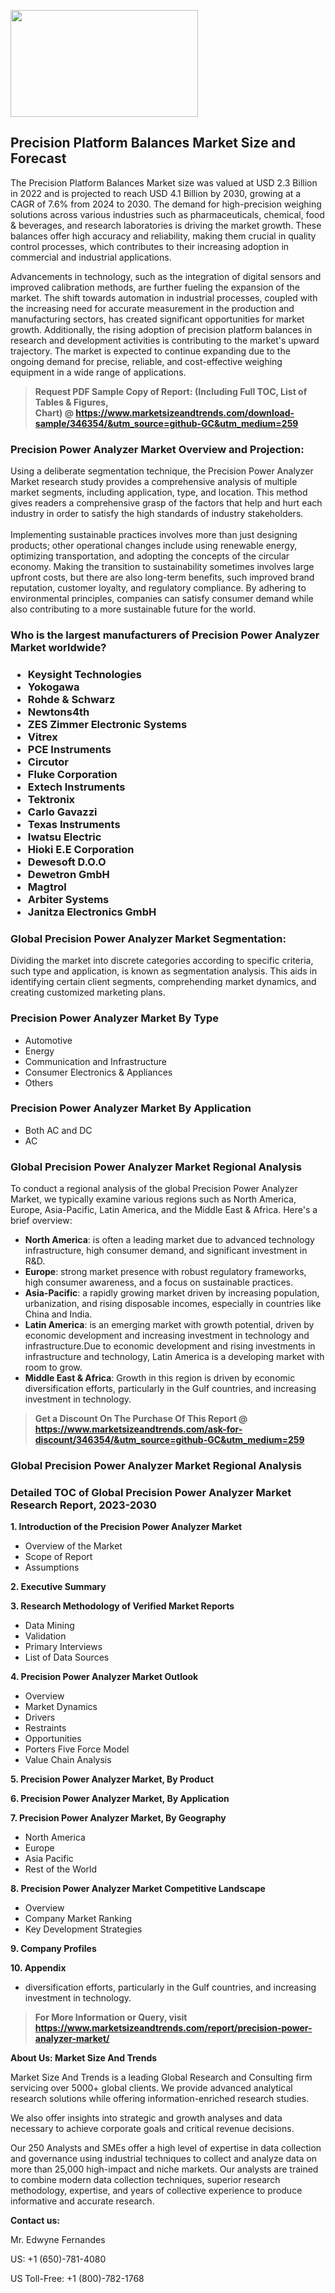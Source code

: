 <p><img class="alignnone size-medium wp-image-20088" src="https://ffe5etoiles.com/wp-content/uploads/2024/12/MST1-300x171.png" alt="" width="300" height="171" /></p><h2>Precision Platform Balances Market Size and Forecast</h2><p>The Precision Platform Balances Market size was valued at USD 2.3 Billion in 2022 and is projected to reach USD 4.1 Billion by 2030, growing at a CAGR of 7.6% from 2024 to 2030. The demand for high-precision weighing solutions across various industries such as pharmaceuticals, chemical, food & beverages, and research laboratories is driving the market growth. These balances offer high accuracy and reliability, making them crucial in quality control processes, which contributes to their increasing adoption in commercial and industrial applications.</p><p>Advancements in technology, such as the integration of digital sensors and improved calibration methods, are further fueling the expansion of the market. The shift towards automation in industrial processes, coupled with the increasing need for accurate measurement in the production and manufacturing sectors, has created significant opportunities for market growth. Additionally, the rising adoption of precision platform balances in research and development activities is contributing to the market's upward trajectory. The market is expected to continue expanding due to the ongoing demand for precise, reliable, and cost-effective weighing equipment in a wide range of applications.</p></p><blockquote id="" class=""><strong>Request PDF Sample Copy of Report: (Including Full TOC, List of Tables &amp; Figures, Chart)&nbsp;@&nbsp;<strong><a href="https://www.marketsizeandtrends.com/download-sample/346354/&utm_source=github-GC&utm_medium=259" target="_blank">https://www.marketsizeandtrends.com/download-sample/346354/&utm_source=github-GC&utm_medium=259</a></strong></strong></blockquote><h3 id="" class="">Precision Power Analyzer Market&nbsp;Overview and Projection:</h3><p id="" class="">Using a deliberate segmentation technique, the Precision Power Analyzer Market research study provides a comprehensive analysis of multiple market segments, including application, type, and location. This method gives readers a comprehensive grasp of the factors that help and hurt each industry in order to satisfy the high standards of industry stakeholders. <br /> <br />Implementing sustainable practices involves more than just designing products; other operational changes include using renewable energy, optimizing transportation, and adopting the concepts of the circular economy. Making the transition to sustainability sometimes involves large upfront costs, but there are also long-term benefits, such improved brand reputation, customer loyalty, and regulatory compliance. By adhering to environmental principles, companies can satisfy consumer demand while also contributing to a more sustainable future for the world.</p><h3 id="" class="">Who is the largest manufacturers of&nbsp;Precision Power Analyzer Market worldwide?</h3><h3 class=""><p><ul><li>Keysight Technologies </li><li> Yokogawa </li><li> Rohde & Schwarz </li><li> Newtons4th </li><li> ZES Zimmer Electronic Systems </li><li> Vitrex </li><li> PCE Instruments </li><li> Circutor </li><li> Fluke Corporation </li><li> Extech Instruments </li><li> Tektronix </li><li> Carlo Gavazzi </li><li> Texas Instruments </li><li> Iwatsu Electric </li><li> Hioki E.E Corporation </li><li> Dewesoft D.O.O </li><li> Dewetron GmbH </li><li> Magtrol </li><li> Arbiter Systems </li><li> Janitza Electronics GmbH</li></ul></p></h3><h3 id="" class="">Global&nbsp;Precision Power Analyzer Market Segmentation:</h3><p id="" class="">Dividing the market into discrete categories according to specific criteria, such type and application, is known as segmentation analysis. This aids in identifying certain client segments, comprehending market dynamics, and creating customized marketing plans.</p><h3 id="" class="">Precision Power Analyzer Market&nbsp;By Type</h3><p><p><ul><li>Automotive</li><li> Energy</li><li> Communication and Infrastructure</li><li> Consumer Electronics & Appliances</li><li> Others</p></li></ul></p></p><h3 id="" class="">Precision Power Analyzer Market&nbsp;By Application</h3><p class=""><p><ul><li>Both AC and DC</li><li> AC</li></ul></p></p><h3 id="" class="">Global Precision Power Analyzer Market Regional Analysis</h3><p id="" class="">To conduct a regional analysis of the global Precision Power Analyzer Market, we typically examine various regions such as North America, Europe, Asia-Pacific, Latin America, and the Middle East &amp; Africa. Here's a brief overview:</p><ul><li><strong>North America</strong>: is often a leading market due to advanced technology infrastructure, high consumer demand, and significant investment in R&amp;D.</li><li><strong>Europe</strong>: strong market presence with robust regulatory frameworks, high consumer awareness, and a focus on sustainable practices.</li><li><strong>Asia-Pacific</strong>: a rapidly growing market driven by increasing population, urbanization, and rising disposable incomes, especially in countries like China and India.</li><li><strong>Latin America</strong>: is an emerging market with growth potential, driven by economic development and increasing investment in technology and infrastructure.Due to economic development and rising investments in infrastructure and technology, Latin America is a developing market with room to grow.</li><li><strong>Middle East &amp; Africa</strong>: Growth in this region is driven by economic diversification efforts, particularly in the Gulf countries, and increasing investment in technology.</li></ul><blockquote id="" class=""><strong>Get a Discount On The Purchase Of This Report @ <strong><a href="https://www.marketsizeandtrends.com/ask-for-discount/346354/&utm_source=github-GC&utm_medium=259" target="_blank">https://www.marketsizeandtrends.com/ask-for-discount/346354/&utm_source=github-GC&utm_medium=259</a></strong></strong></blockquote><h3 id="" class="">Global Precision Power Analyzer Market Regional Analysis</h3><h3 id="" class="">Detailed TOC of Global Precision Power Analyzer Market Research Report, 2023-2030</h3><p id="" class=""><strong>1. Introduction of the Precision Power Analyzer Market</strong></p><ul><li>Overview of the Market</li><li>Scope of Report</li><li>Assumptions</li></ul><p id="" class=""><strong>2. Executive Summary</strong></p><p id="" class=""><strong>3. Research Methodology of Verified Market Reports</strong></p><ul><li>Data Mining</li><li>Validation</li><li>Primary Interviews</li><li>List of Data Sources</li></ul><p id="" class=""><strong>4. Precision Power Analyzer Market Outlook</strong></p><ul><li>Overview</li><li>Market Dynamics</li><li>Drivers</li><li>Restraints</li><li>Opportunities</li><li>Porters Five Force Model</li><li>Value Chain Analysis</li></ul><p id="" class=""><strong>5. Precision Power Analyzer Market, By Product</strong></p><p id="" class=""><strong>6. Precision Power Analyzer Market, By Application</strong></p><p id="" class=""><strong>7. Precision Power Analyzer Market, By Geography</strong></p><ul><li>North America</li><li>Europe</li><li>Asia Pacific</li><li>Rest of the World</li></ul><p id="" class=""><strong>8. Precision Power Analyzer Market Competitive Landscape</strong></p><ul><li>Overview</li><li>Company Market Ranking</li><li>Key Development Strategies</li></ul><p id="" class=""><strong>9. Company Profiles</strong></p><p id="" class=""><strong>10. Appendix</strong></p><ul><li>diversification efforts, particularly in the Gulf countries, and increasing investment in technology.</li></ul><blockquote id="" class=""><strong>For More Information or Query, visit <strong><strong><a href="https://www.marketsizeandtrends.com/report/precision-power-analyzer-market/" target="_blank">https://www.marketsizeandtrends.com/report/precision-power-analyzer-market/</a></strong></strong></strong></blockquote><p id="" class=""><strong>About Us: Market Size And Trends</strong></p><p id="" class="">Market Size And Trends is a leading Global Research and Consulting firm servicing over 5000+ global clients. We provide advanced analytical research solutions while offering information-enriched research studies.</p><p id="" class="">We also offer insights into strategic and growth analyses and data necessary to achieve corporate goals and critical revenue decisions.</p><p id="" class="">Our 250 Analysts and SMEs offer a high level of expertise in data collection and governance using industrial techniques to collect and analyze data on more than 25,000 high-impact and niche markets. Our analysts are trained to combine modern data collection techniques, superior research methodology, expertise, and years of collective experience to produce informative and accurate research.</p><p id="" class=""><strong>Contact us:</strong></p><p id="" class="">Mr. Edwyne Fernandes</p><p id="" class="">US: +1 (650)-781-4080</p><p id="" class="">US Toll-Free: +1 (800)-782-1768</p>
